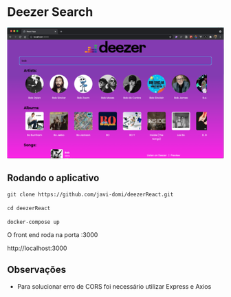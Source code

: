 # Deezer Search

![deezer](deezer-search/public/deezer.png)

## Rodando o aplicativo

```
git clone https://github.com/javi-domi/deezerReact.git

cd deezerReact

docker-compose up

```

O front end roda na porta :3000

http://localhost:3000

## Observações

- Para solucionar erro de CORS foi necessário utilizar Express e Axios
